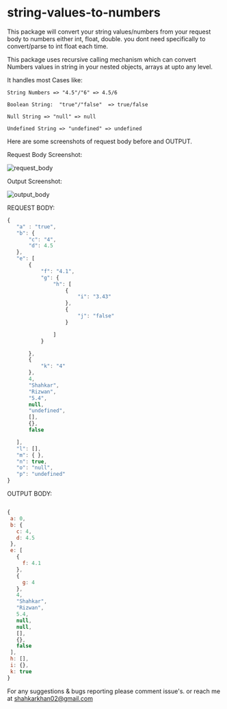 # string-values-to-numbers

This package will convert your string values/numbers from your request body to numbers either int, float, double. you dont need specifically to convert/parse to int float each time.

This package uses recursive calling mechanism which can convert Numbers values in string in your nested objects, arrays at upto any level.

It handles most Cases like:

```
String Numbers => "4.5"/"6" => 4.5/6

Boolean String:  "true"/"false"  => true/false

Null String => "null" => null

Undefined String => "undefined" => undefined
```

Here are some screenshots of request body before and OUTPUT.

Request Body Screenshot:

![request_body](https://i.imgur.com/qoKpazi.png)

Output Screenshot:

![output_body](https://i.imgur.com/okpA5RN.png)

REQUEST BODY:

```javascript
{
   "a" : "true",
   "b": {
       "c": "4",
       "d": 4.5
   },
   "e": [
       {
           "f": "4.1",
           "g": {
               "h": [
                   {
                       "i": "3.43"
                   },
                   {
                       "j": "false"
                   }

               ]
           }

       },
       {
           "k": "4"
       },
       4,
       "Shahkar",
       "Rizwan",
       "5.4",
       null,
       "undefined",
       [],
       {},
       false

   ],
   "l": [],
   "m": { },
   "n": true,
   "o": "null",
   "p": "undefined"
}
```

OUTPUT BODY:

```javascript

{
 a: 0,
 b: {
   c: 4,
   d: 4.5
 },
 e: [
   {
     f: 4.1
   },
   {
     g: 4
   },
   4,
   "Shahkar",
   "Rizwan",
   5.4,
   null,
   null,
   [],
   {},
   false
 ],
 h: [],
 i: {},
 k: true
}
```

For any suggestions & bugs reporting please comment issue's. or reach me at shahkarkhan02@gmail.com
